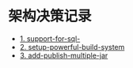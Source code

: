 # 架构决策记录

* [1. support-for-sql-](0001-support-for-sql-.md)
* [2. setup-powerful-build-system](0002-setup-powerful-build-system.md)
* [3. add-publish-multiple-jar](0003-add-publish-multiple-jar.md)